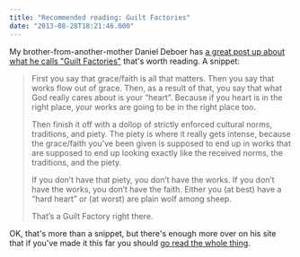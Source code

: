 ```yaml
---
title: "Recommended reading: Guilt Factories"
date: "2013-08-28T18:21:46.000"
---
```


My brother-from-another-mother Daniel Deboer has [a great post up about what he calls "Guilt Factories"](http://okaywhatever.com/wordpress/guilt-factories/) that's worth reading. A snippet:

> First you say that grace/faith is all that matters. Then you say that works flow out of grace. Then, as a result of that, you say that what God really cares about is your “heart”. Because if you heart is in the right place, your works are going to be in the right place too.
> 
> Then finish it off with a dollop of strictly enforced cultural norms, traditions, and piety. The piety is where it really gets intense, because the grace/faith you’ve been given is supposed to end up in works that are supposed to end up looking exactly like the received norms, the traditions, and the piety.
> 
> If you don’t have that piety, you don’t have the works. If you don’t have the works, you don’t have the faith. Either you (at best) have a “hard heart” or (at worst) are plain wolf among sheep.
> 
> That’s a Guilt Factory right there.

OK, that's more than a snippet, but there's enough more over on his site that if you've made it this far you should [go read the whole thing](http://okaywhatever.com/wordpress/guilt-factories/).
